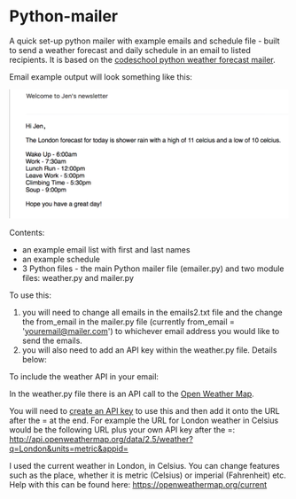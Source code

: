 # Python-mailer
A quick set-up python mailer with example emails and schedule file - built to send a weather forecast and daily schedule in an email to listed recipients. It is based on the [codeschool python weather forecast mailer](https://www.codeschool.com/screencasts/build-a-python-weather-forecast-mailer).

Email example output will look something like this:

![Example email output](/example_output.png)

Contents:
- an example email list with first and last names
- an example schedule
- 3 Python files - the main Python mailer file (emailer.py) and two module files: weather.py and mailer.py

To use this:
1. you will need to change all emails in the emails2.txt file and the change the from_email in the mailer.py file (currently from_email = 'youremail@mailer.com') to whichever email address you would like to send the emails.
2. you will also need to add an API key within the weather.py file. Details below:

To include the weather API in your email:

In the weather.py file there is an API call to the [Open Weather Map](https://openweathermap.org/api). 

You will need to [create an API key](https://openweathermap.org/price) to use this and then add it onto the URL after the = at the end.
For example the URL for London weather in Celsius would be the following URL plus your own API key after the =: http://api.openweathermap.org/data/2.5/weather?q=London&units=metric&appid= 

I used the current weather in London, in Celsius. You can change features such as the place, whether it is metric (Celsius) or imperial (Fahrenheit) etc. Help with this can be found here: https://openweathermap.org/current
